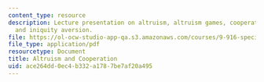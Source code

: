```yaml
---
content_type: resource
description: Lecture presentation on altruism, altruism games, cooperation, prosociality,
  and iniquity aversion.
file: https://ol-ocw-studio-app-qa.s3.amazonaws.com/courses/9-916-special-topics-social-animals-fall-2009/ace264dd0ec4b332a1787be7af20a495_MIT9_916F09_lec02.pdf
file_type: application/pdf
resourcetype: Document
title: Altruism and Cooperation
uid: ace264dd-0ec4-b332-a178-7be7af20a495
---
```

